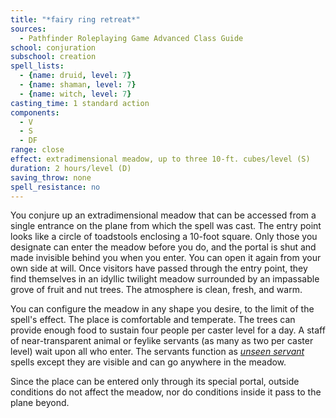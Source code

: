 ```yaml
---
title: "*fairy ring retreat*"
sources:
  - Pathfinder Roleplaying Game Advanced Class Guide
school: conjuration
subschool: creation
spell_lists:
  - {name: druid, level: 7}
  - {name: shaman, level: 7}
  - {name: witch, level: 7}
casting_time: 1 standard action
components:
  - V
  - S
  - DF
range: close
effect: extradimensional meadow, up to three 10-ft. cubes/level (S)
duration: 2 hours/level (D)
saving_throw: none
spell_resistance: no
---
```


You conjure up an extradimensional meadow that can be accessed from a single entrance on the plane from which the spell was cast. The entry point looks like a circle of toadstools enclosing a 10-foot square. Only those you designate can enter the meadow before you do, and the portal is shut and made invisible behind you when you enter. You can open it again from your own side at will. Once visitors have passed through the entry point, they find themselves in an idyllic twilight meadow surrounded by an impassable grove of fruit and nut trees. The atmosphere is clean, fresh, and warm.

You can configure the meadow in any shape you desire, to the limit of the spell's effect. The place is comfortable and temperate. The trees can provide enough food to sustain four people per caster level for a day. A staff of near-transparent animal or feylike servants (as many as two per caster level) wait upon all who enter. The servants function as [*unseen servant*](/spells/unseen-servant/) spells except they are visible and can go anywhere in the meadow.

Since the place can be entered only through its special portal, outside conditions do not affect the meadow, nor do conditions inside it pass to the plane beyond.

